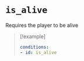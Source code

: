 # `is_alive`

Requires the player to be alive

> [!example]
> ```yaml
> conditions:
> - id: is_alive
> ```
